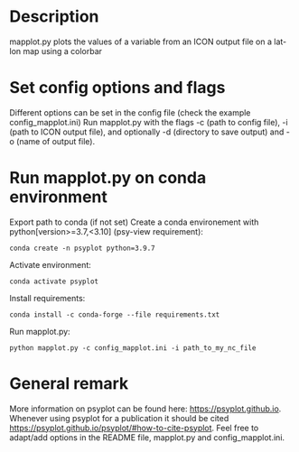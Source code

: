 # Description
mapplot.py plots the values of a variable from an ICON output file on a lat-lon map using a colorbar

# Set config options and flags
Different options can be set in the config file (check the example config_mapplot.ini)
Run mapplot.py with the flags -c (path to config file), -i (path to ICON output file),
and optionally -d (directory to save output) and -o (name of output file).

# Run mapplot.py on conda environment
Export path to conda (if not set)
Create a conda environement with python[version>=3.7,<3.10] (psy-view requirement): 
    
    conda create -n psyplot python=3.9.7

Activate environment: 
    
    conda activate psyplot

Install requirements: 
    
    conda install -c conda-forge --file requirements.txt

Run mapplot.py: 
    
    python mapplot.py -c config_mapplot.ini -i path_to_my_nc_file

# General remark
More information on psyplot can be found here: https://psyplot.github.io.
Whenever using psyplot for a publication it should be cited https://psyplot.github.io/psyplot/#how-to-cite-psyplot.
Feel free to adapt/add options in the README file, mapplot.py and config_mapplot.ini.

